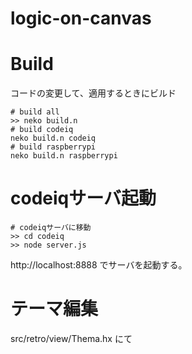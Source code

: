 logic-on-canvas
===============

# Build
コードの変更して、適用するときにビルド

    # build all
    >> neko build.n
    # build codeiq
    neko build.n codeiq
    # build raspberrypi
    neko build.n raspberrypi

# codeiqサーバ起動
    
    # codeiqサーバに移動
    >> cd codeiq
    >> node server.js

http://localhost:8888
でサーバを起動する。

# テーマ編集

src/retro/view/Thema.hx にて



